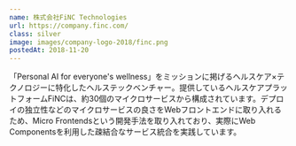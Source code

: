 ```yaml
---
name: 株式会社FiNC Technologies
url: https://company.finc.com/
class: silver
image: images/company-logo-2018/finc.png
postedAt: 2018-11-20
---
```


「Personal AI for everyone's wellness」をミッションに掲げるヘルスケア×テクノロジーに特化したヘルステックベンチャー。提供しているヘルスケアプラットフォームFiNCは、約30個のマイクロサービスから構成されています。デプロイの独立性などのマイクロサービスの良さをWebフロントエンドに取り入れるため、Micro Frontendsという開発手法を取り入れており、実際にWeb Componentsを利用した疎結合なサービス統合を実践しています。
